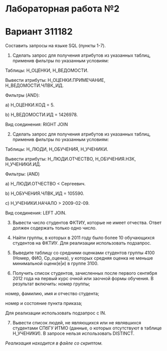 # Лабораторная работа №2

# Вариант 311182

Составить запросы на языке SQL (пункты 1-7).

1.	Сделать запрос для получения атрибутов из указанных таблиц, применив фильтры по указанным условиям:

Таблицы: Н_ОЦЕНКИ, Н_ВЕДОМОСТИ.

Вывести атрибуты: Н_ОЦЕНКИ.ПРИМЕЧАНИЕ, Н_ВЕДОМОСТИ.ЧЛВК_ИД.

Фильтры (AND):

a) Н_ОЦЕНКИ.КОД = 5.

b) Н_ВЕДОМОСТИ.ИД = 1426978.

Вид соединения: RIGHT JOIN

2. Сделать запрос для получения атрибутов из указанных таблиц, применив фильтры по указанным условиям:

Таблицы: Н_ЛЮДИ, Н_ОБУЧЕНИЯ, Н_УЧЕНИКИ.

Вывести атрибуты: Н_ЛЮДИ.ОТЧЕСТВО, Н_ОБУЧЕНИЯ.НЗК, Н_УЧЕНИКИ.ИД.

Фильтры: (AND)

a) Н_ЛЮДИ.ОТЧЕСТВО < Сергеевич.

b) Н_ОБУЧЕНИЯ.ЧЛВК_ИД = 105590.

c) Н_УЧЕНИКИ.НАЧАЛО > 2009-02-09.

Вид соединения: LEFT JOIN.

3. Вывести число студентов ФКТИУ, которые не имеет отчества.
Ответ должен содержать только одно число.

4. Найти группы, в которых в 2011 году было более 10 обучающихся студентов на ФКТИУ.
Для реализации использовать подзапрос.

5. Выведите таблицу со средними оценками студентов группы 4100 (Номер, ФИО, Ср_оценка), у которых средняя оценка не меньше минимальной оценк(е|и) в группе 3100.

6. Получить список студентов, зачисленных после первого сентября 2012 года на первый курс очной или заочной формы обучения. В результат включить:
номер группы;

номер, фамилию, имя и отчество студента;

номер и состояние пункта приказа;

Для реализации использовать подзапрос с IN.

7. Вывести список людей, не являющихся или не являвшихся студентами СПбГУ ИТМО (данные, о которых отсутствуют в таблице Н_УЧЕНИКИ). В запросе нельзя использовать DISTINCT.

*Реализация находится в файле со скриптом.*
